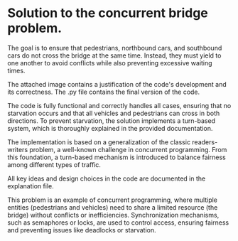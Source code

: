 # Solution to the concurrent bridge problem.


The goal is to ensure that pedestrians, northbound cars, and southbound cars do not cross the bridge at the same time. Instead, they must yield to one another to avoid conflicts while also preventing excessive waiting times.

The attached image contains a justification of the code's development and its correctness. The .py file contains the final version of the code.

The code is fully functional and correctly handles all cases, ensuring that no starvation occurs and that all vehicles and pedestrians can cross in both directions. To prevent starvation, the solution implements a turn-based system, which is thoroughly explained in the provided documentation.

The implementation is based on a generalization of the classic readers-writers problem, a well-known challenge in concurrent programming. From this foundation, a turn-based mechanism is introduced to balance fairness among different types of traffic.

All key ideas and design choices in the code are documented in the explanation file.

This problem is an example of concurrent programming, where multiple entities (pedestrians and vehicles) need to share a limited resource (the bridge) without conflicts or inefficiencies. Synchronization mechanisms, such as semaphores or locks, are used to control access, ensuring fairness and preventing issues like deadlocks or starvation.

